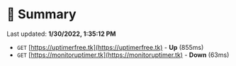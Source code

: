 # 📖 Summary
Last updated: **1/30/2022, 1:35:12 PM**

- `GET` [https://uptimerfree.tk](https://uptimerfree.tk) - **Up** (855ms)
- `GET` [https://monitoruptimer.tk](https://monitoruptimer.tk) - **Down** (63ms)
